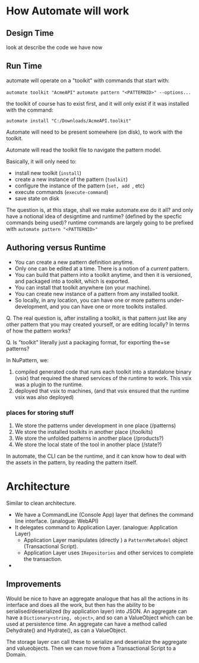 # How Automate will work

## Design Time

look at describe the code we have now



## Run Time

automate will operate on a "toolkit" with commands that start with:

`automate toolkit "AcmeAPI"`
`automate pattern "<PATTERNID>" --options...`

the toolkit of course has to exist first, and it will only exist if it was installed with the command: 

`automate install "C:/Downloads/AcmeAPI.toolkit"`



Automate will need to be present somewhere (on disk), to work with the toolkit.

Automate will read the toolkit file to navigate the pattern model. 

Basically, it will only need to:

* install new toolkit (`install`)
* create a new instance of the pattern (`toolkit`)
* configure the instance of the pattern (`set, add `, etc)
* execute commands (`execute-command`)
* save state on disk

The question is, at this stage, shall we make automate.exe do it all? and only have a notional idea of designtime and runtime? (defined by the specfic commands being used)?
runtime commands are largely going to be prefixed with `automate pattern "<PATTERNID>"`



## Authoring versus Runtime

- You can create a new pattern definition anytime. 
- Only one can be edited at a time. There is a notion of a *current* pattern.
- You can build that pattern into a toolkit anytime, and then it is versioned, and packaged into a toolkit, which is exported.
- You can install that toolkit anywhere (on your machine).
- You can create  new instance of a pattern from any installed toolkit.
- So locally, in any location, you can have one or more patterns under-development, and you can have one or more toolkits installed.

Q. The real question is, after installing a toolkit, is that pattern just like any other pattern that you may created yourself, or are editing locally? In terms of how the pattern works?

Q. Is "toolkit" literally just a packaging format, for exporting the+se patterns?





In NuPattern, we:

1. compiled generated code that runs each toolkit into a standalone binary (vsix) that required the shared services of the runtime to work. This vsix was a plugin to the runtime.
2. deployed that vsix to machines, (and that vsix ensured that the runtime vsix was also deployed)



### places for storing stuff

1. We store the patterns under development in one place (/patterns)
2. We store the installed toolkits in another place (/toolkits)
3. We store the unfolded patterns in another place (/products?)
4. We store the local state of the tool in another place (/state?)

 

In automate, the CLI can be the runtime, and it can know how to deal with the assets in the pattern, by reading the pattern itself.





  

# Architecture

Similar to clean architecture.

- We have a CommandLine (Console App) layer that defines the command line interface. (analogue: WebAPI)
- It delegates command to Application Layer. (analogue: Application Layer)
  - Application Layer manipulates (directly ) a `PatternMetaModel` object (Transactional Script).
  - Application Layer uses `IRepositories` and other services to complete the transaction.
-  

## Improvements

Would be nice to have an aggregate analogue that has all the actions in its interface and does all the work, but then has the ability to be serialised/deserialized (by application layer) into JSON.
An aggregate can have a `Dictionary<string, object>`, and so can a ValueObject which can be used at persistence time. An aggregate can have a method called Dehydrate() and Hydrate(), as can a ValueObject.

The storage layer can call these to serialize and deserialize the aggregate and valueobjects.
Then we can move from a Transactional Script to a Domain.

